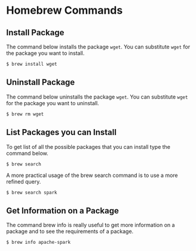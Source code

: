 # Homebrew Commands

## Install Package

The command below installs the package `wget`. You can substitute `wget` for the package you want to install.

```
$ brew install wget
```

## Uninstall Package

The command below uninstalls the package `wget`. You can substitute `wget` for the package you want to uninstall.

```
$ brew rm wget
```

## List Packages you can Install

To get list of all the possible packages that you can install type the command below.

```
$ brew search
```

A more practical usage of the brew search command is to use a more refined query.

```
$ brew search spark
```

## Get Information on a Package

The command brew info is really useful to get more information on a package and to see the requirements of a package.

```
$ brew info apache-spark
```
